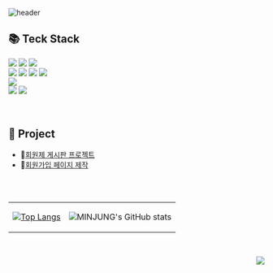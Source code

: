 ![header](https://capsule-render.vercel.app/api?type=waving&color=369cf0f3&height=250&section=header&text=MINJUNG'KIM&fontColor=f5f5f5&fontSize=90&animation=fadeIn&fontAlignY=38&desc=%20&descAlignY=62&descAlign=62)

## 📚 Teck Stack       

  <img src="https://img.shields.io/badge/java-007396?style=flat-square&logo=java&logoColor=white"> </a>
  <img src="https://img.shields.io/badge/spring-6DB33F?style=flat-square&logo=spring&logoColor=white">
  <img src="https://img.shields.io/badge/IntelliJ-000000?style=flat-square&logo=IntelliJ&logoColor=white"></a> <br>
    <img src="https://img.shields.io/badge/JavaScript-F7DF1E?style=flat-square&logo=JavaScript&logoColor=white"/></a>
   <img src="https://img.shields.io/badge/html5-E34F26?style=flat-square&logo=html5&logoColor=white">
    <img src="https://img.shields.io/badge/css-1572B6?style=flat-square&logo=css3&logoColor=white"></a>
    <img src="https://img.shields.io/badge/bootstrap-7952B3?style=flat-square&logo=bootstrap&logoColor=white"><br>
    <img src="https://img.shields.io/badge/MySQL-4479A1?style=flat-square&logo=MySQL&logoColor=white"/></a><br>
    <img src="https://img.shields.io/badge/github-181717?style=flat-square&logo=github&logoColor=white">
    <img src="https://img.shields.io/badge/git-F05032?style=flat-square&logo=git&logoColor=white"> <br>
    <br>
    <br>

## 📂 Project

* 📃[회원제 게시판 프로젝트](https://github.com/alswjd094/members_20221104)
* 📃[회원가입 페이지 제작](https://github.com/alswjd094/member-registration-code)
<br>
<br>

<table>
<tr>
<td align="center">

[![Top Langs](https://github-readme-stats.vercel.app/api/top-langs/?username=alswjd094&layout=compact)](https://github.com/alswjd094/github-readme-stats)
</td>
<td align="center">

![MINJUNG's GitHub stats](https://github-readme-stats.vercel.app/api?username=alswjd094&show_icons=true&theme=transparent)
</td>
</tr>
</table>
<br>

<div align="right">

[<img src="https://img.shields.io/badge/blog-339AF0?style=plastic&logo=github&logoColor=white">](http://alswjd094.github.io)
</div>
